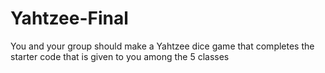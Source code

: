 # Yahtzee-Final

You and your group should make a Yahtzee dice game that completes the starter code that is given to you among the 5 classes
